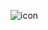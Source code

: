 ![icon](https://user-images.githubusercontent.com/8418700/155838534-84e1e182-4cdd-42d4-a881-d2370f2cbc9b.png)
